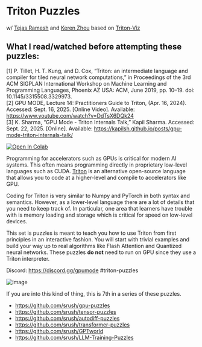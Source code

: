 # Triton Puzzles
w/ [Tejas Ramesh](https://tejas3070.github.io/) and [Keren Zhou](https://www.jokeren.tech/) based on [Triton-Viz](https://github.com/Deep-Learning-Profiling-Tools/triton-viz)

## What I read/watched before attempting these puzzles:
[1] P. Tillet, H. T. Kung, and D. Cox, “Triton: an intermediate language and compiler for tiled neural network computations,” in Proceedings of the 3rd ACM SIGPLAN International Workshop on Machine Learning and Programming Languages, Phoenix AZ USA: ACM, June 2019, pp. 10–19. doi: 10.1145/3315508.3329973.        
[2] GPU MODE, Lecture 14: Practitioners Guide to Triton, (Apr. 16, 2024). Accessed: Sept. 16, 2025. [Online Video]. Available: https://www.youtube.com/watch?v=DdTsX6DQk24        
[3] K. Sharma, “GPU Mode - Triton Internals Talk,” Kapil Sharma. Accessed: Sept. 22, 2025. [Online]. Available: https://kapilsh.github.io/posts/gpu-mode-triton-internals-talk/        


[![Open In Colab](https://colab.research.google.com/assets/colab-badge.svg)]([https://colab.research.google.com/github/srush/Triton-Puzzles/blob/main/Triton-Puzzles.ipynb](https://colab.research.google.com/drive/1PL7_yXjF2muR1WcU-ktdVoNOE884C1im?usp=sharing))

Programming for accelerators such as GPUs is critical for modern AI systems.
This often means programming directly in proprietary low-level languages such as CUDA. [Triton](https://github.com/openai/triton/) is an alternative open-source language that allows you to code at a higher-level and compile to accelerators like GPU.

Coding for Triton is very similar to Numpy and PyTorch in both syntax and semantics. However, as a lower-level language there are a lot of details that you need to keep track of. In particular, one area that learners have trouble with is memory loading and storage which is critical for speed on low-level devices.

This set is puzzles is meant to teach you how to use Triton from first principles in an interactive fashion. You will start with trivial examples and build your way up to real algorithms like Flash Attention and Quantized neural networks. These puzzles **do not** need to run on GPU since they use a Triton interpreter.

Discord: https://discord.gg/gpumode #triton-puzzles

![image](https://github.com/srush/Triton-Puzzles/assets/35882/3e18a47d-1311-43d0-a025-ed1f593f919e)



If you are into this kind of thing, this is 7th in a series of these puzzles.

* https://github.com/srush/gpu-puzzles
* https://github.com/srush/tensor-puzzles
* https://github.com/srush/autodiff-puzzles
* https://github.com/srush/transformer-puzzles
* https://github.com/srush/GPTworld
* https://github.com/srush/LLM-Training-Puzzles
